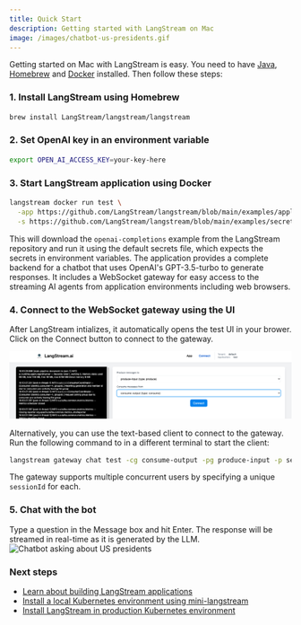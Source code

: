 ```yaml
---
title: Quick Start  
description: Getting started with LangStream on Mac
image: /images/chatbot-us-presidents.gif
---
```

Getting started on Mac with LangStream is easy. You need to have [Java](https://www.java.com/en/download/apple.jsp), [Homebrew](https://docs.brew.sh/Installation) and [Docker](https://docs.docker.com/desktop/install/mac-install/) installed. Then follow these steps:

### 1. Install LangStream using Homebrew

```bash
brew install LangStream/langstream/langstream
```

### 2. Set OpenAI key in an environment variable

```bash
export OPEN_AI_ACCESS_KEY=your-key-here
```

### 3. Start LangStream application using Docker

```bash
langstream docker run test \
  -app https://github.com/LangStream/langstream/blob/main/examples/applications/openai-completions \
  -s https://github.com/LangStream/langstream/blob/main/examples/secrets/secrets.yaml
```

This will download the `openai-completions` example from the LangStream repository and run it using the default secrets file, which expects the secrets in environment variables. The application provides a complete backend for a chatbot that uses OpenAI's GPT-3.5-turbo to generate responses. It includes a WebSocket gateway for easy access to the streaming AI agents from application environments including web browsers.

### 4. Connect to the WebSocket gateway using the UI

After LangStream intializes, it automatically opens the test UI in your brower. Click on the Connect button to connect to the gateway.  

![UI with Connect button](/images/ui-connect.png)


Alternatively, you can use the text-based client to connect to the gateway. Run the following command to in a different terminal to start the client:

```bash
langstream gateway chat test -cg consume-output -pg produce-input -p sessionId=$(uuidgen)
```
The gateway supports multiple concurrent users by specifying a unique `sessionId` for each.

### 5. Chat with the bot
Type a question in the Message box and hit Enter. The response will be streamed in real-time as it is generated by the LLM.
![Chatbot asking about US presidents](/images/chat-with-bot-web-ui.gif)



### Next steps

* [Learn about building LangStream applications](https://docs.langstream.ai/building-applications/vector-databases)
* [Install a local Kubernetes environment using mini-langstream](https://docs.langstream.ai/installation/get-started-minikube)
* [Install LangStream in production Kubernetes environment](https://docs.langstream.ai/installation/kubernetes)
